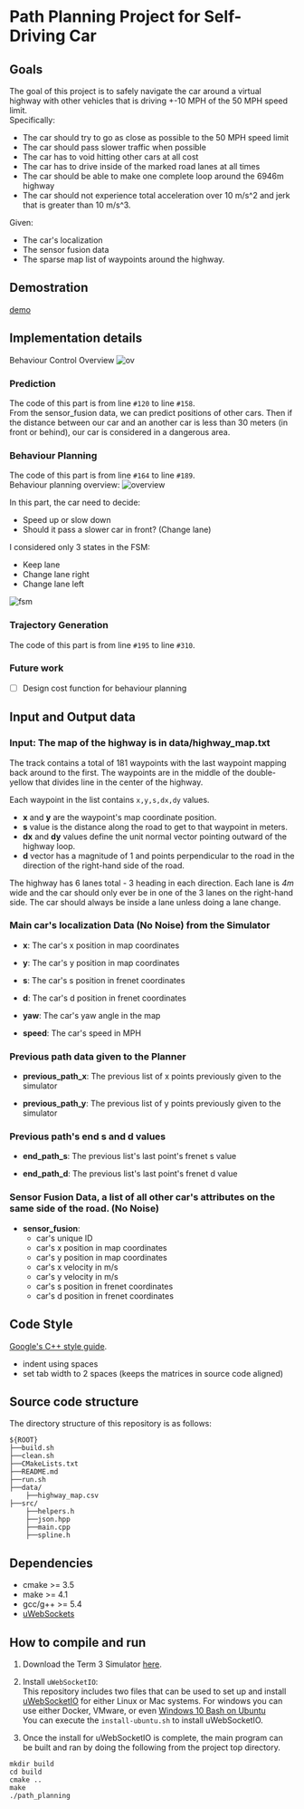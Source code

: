 # Path Planning Project for Self-Driving Car

## Goals
The goal of this project is to safely navigate the car around a virtual highway with other vehicles that is driving +-10 MPH of 
the 50 MPH speed limit. <br>
Specifically:
- The car should try to go as close as possible to the 50 MPH speed limit
- The car should pass slower traffic when possible
- The car has to void hitting other cars at all cost 
- The car has to drive inside of the marked road lanes at all times
- The car should be able to make one complete loop around the 6946m highway
- The car should not experience total acceleration over 10 m/s^2 and jerk that is greater than 10 m/s^3.

Given:
- The car's localization
- The sensor fusion data
- The sparse map list of waypoints around the highway. 

## Demostration
[demo](./images/demo.gif)

## Implementation details
Behaviour Control Overview
![ov](./images/behavior_control.png)

### Prediction
The code of this part is from line ```#120``` to line ```#158```. <br>
From the sensor_fusion data, we can predict positions of other cars.
Then if the distance between our car and an another car is less than 30 meters (in front or behind), our car is considered 
in a dangerous area. 

### Behaviour Planning
The code of this part is from line ```#164``` to line ```#189```. <br>
Behaviour planning overview:
![overview](./images/behaviour_planning_overview.png)

In this part, the car need to decide:
- Speed up or slow down
- Should it pass a slower car in front? (Change lane)

I considered only 3 states in the FSM:
- Keep lane
- Change lane right
- Change lane left

![fsm](./images/FSM.png)

### Trajectory Generation
The code of this part is from line ```#195``` to line ```#310```. <br>


### Future work
- [ ] Design cost function for behaviour planning

## Input and Output data

### Input: The map of the highway is in data/highway_map.txt
The track contains a total of 181 waypoints with the last waypoint mapping back around to the first. 
The waypoints are in the middle of the double-yellow that divides line in the center of the highway.

Each waypoint in the list contains ```x,y,s,dx,dy``` values.
- **x** and **y** are the waypoint's map coordinate position.
- **s** value is the distance along the road to get to that waypoint in meters.
- **dx** and **dy** values define the unit normal vector pointing outward of the highway loop.
- **d** vector has a magnitude of 1 and points perpendicular to the road in the direction of the right-hand side of the road.

The highway has 6 lanes total - 3 heading in each direction. Each lane is *4m* wide and the car should only ever be in 
one of the 3 lanes on the right-hand side. The car should always be inside a lane unless doing a lane change.

### Main car's localization Data (No Noise) from the Simulator

- **x**: The car's x position in map coordinates

- **y**: The car's y position in map coordinates

- **s**: The car's s position in frenet coordinates

- **d**: The car's d position in frenet coordinates

- **yaw**: The car's yaw angle in the map

- **speed**: The car's speed in MPH

### Previous path data given to the Planner
- **previous_path_x**: The previous list of x points previously given to the simulator

- **previous_path_y**: The previous list of y points previously given to the simulator

### Previous path's end s and d values 

- **end_path_s**: The previous list's last point's frenet s value

- **end_path_d**: The previous list's last point's frenet d value

### Sensor Fusion Data, a list of all other car's attributes on the same side of the road. (No Noise)

- **sensor_fusion**:
    - car's unique ID
    - car's x position in map coordinates
    - car's y position in map coordinates
    - car's x velocity in m/s 
    - car's y velocity in m/s
    - car's s position in frenet coordinates
    - car's d position in frenet coordinates 

## Code Style

[Google's C++ style guide](https://google.github.io/styleguide/cppguide.html).
* indent using spaces
* set tab width to 2 spaces (keeps the matrices in source code aligned)

## Source code structure
The directory structure of this repository is as follows:

```shell script
${ROOT}
├──build.sh
├──clean.sh
├──CMakeLists.txt
├──README.md
├──run.sh
├──data/
    ├──highway_map.csv
├──src/
    ├──helpers.h
    ├──json.hpp
    ├──main.cpp
    ├──spline.h
```

## Dependencies
* cmake >= 3.5
* make >= 4.1
* gcc/g++ >= 5.4
* [uWebSockets](https://github.com/uWebSockets/uWebSockets)

## How to compile and run
1. Download the Term 3 Simulator [here](https://github.com/udacity/self-driving-car-sim/releases/tag/T3_v1.2).
2. Install `uWebSocketIO`: <br>
This repository includes two files that can be used to set up and install [uWebSocketIO](https://github.com/uWebSockets/uWebSockets) 
for either Linux or Mac systems. For windows you can use either Docker, VMware, 
or even [Windows 10 Bash on Ubuntu](https://www.howtogeek.com/249966/how-to-install-and-use-the-linux-bash-shell-on-windows-10/)<br>
You can execute the `install-ubuntu.sh` to install uWebSocketIO.

3. Once the install for uWebSocketIO is complete, the main program can be built and ran by doing the following from the project top directory.

```shell script
mkdir build
cd build
cmake ..
make
./path_planning
```